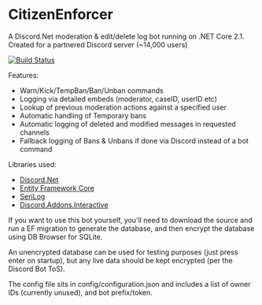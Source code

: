 # CitizenEnforcer
A Discord.Net moderation & edit/delete log bot running on .NET Core 2.1. Created for a partnered Discord server (~14,000 users)

[![Build Status](https://dev.azure.com/DiscordBotsCEZB/CitizenEnforcer/_apis/build/status/Hawxy.CitizenEnforcer)](https://dev.azure.com/DiscordBotsCEZB/CitizenEnforcer/_build/latest?definitionId=1)

Features: 

- Warn/Kick/TempBan/Ban/Unban commands
- Logging via detailed embeds (moderator, caseID, userID etc)
- Lookup of previous moderation actions against a specified user
- Automatic handling of Temporary bans
- Automatic logging of deleted and modified messages in requested channels
- Fallback logging of Bans & Unbans if done via Discord instead of a bot command

Libraries used:

- [Discord.Net](https://github.com/RogueException/Discord.Net)
- [Entity Framework Core](https://docs.microsoft.com/en-us/ef/core/)
- [SeriLog](https://serilog.net/)
- [Discord.Addons.Interactive](https://github.com/foxbot/Discord.Addons.Interactive)

If you want to use this bot yourself, you'll need to download the source and run a EF migration to generate the database, and then encrypt the database using DB Browser for SQLite.

An unencrypted database can be used for testing purposes (just press enter on startup), but any live data should be kept encrypted (per the Discord Bot ToS).

The config file sits in config/configuration.json and includes a list of owner IDs (currently unused), and bot prefix/token.
